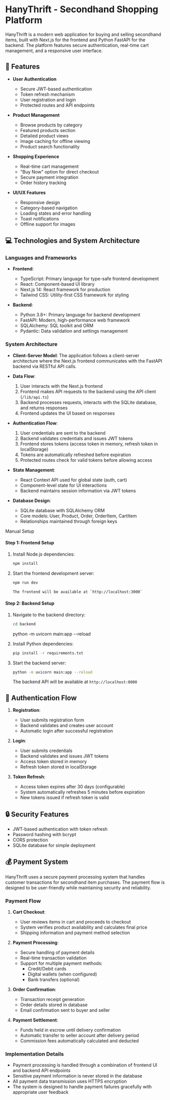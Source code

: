 # HanyThrift - Secondhand Shopping Platform

HanyThrift is a modern web application for buying and selling secondhand items, built with Next.js for the frontend and Python FastAPI for the backend. The platform features secure authentication, real-time cart management, and a responsive user interface.

## 🌟 Features

- **User Authentication**
  - Secure JWT-based authentication
  - Token refresh mechanism
  - User registration and login
  - Protected routes and API endpoints

- **Product Management**
  - Browse products by category
  - Featured products section
  - Detailed product views
  - Image caching for offline viewing
  - Product search functionality

- **Shopping Experience**
  - Real-time cart management
  - "Buy Now" option for direct checkout
  - Secure payment integration
  - Order history tracking

- **UI/UX Features**
  - Responsive design
  - Category-based navigation
  - Loading states and error handling
  - Toast notifications
  - Offline support for images

## 💻 Technologies and System Architecture

### Languages and Frameworks
- **Frontend**:
  - TypeScript: Primary language for type-safe frontend development
  - React: Component-based UI library
  - Next.js 14: React framework for production
  - Tailwind CSS: Utility-first CSS framework for styling
  
- **Backend**:
  - Python 3.8+: Primary language for backend development
  - FastAPI: Modern, high-performance web framework
  - SQLAlchemy: SQL toolkit and ORM
  - Pydantic: Data validation and settings management

### System Architecture
- **Client-Server Model**: The application follows a client-server architecture where the Next.js frontend communicates with the FastAPI backend via RESTful API calls.

- **Data Flow**:
  1. User interacts with the Next.js frontend
  2. Frontend makes API requests to the backend using the API client (`/lib/api.ts`)
  3. Backend processes requests, interacts with the SQLite database, and returns responses
  4. Frontend updates the UI based on responses

- **Authentication Flow**:
  1. User credentials are sent to the backend
  2. Backend validates credentials and issues JWT tokens
  3. Frontend stores tokens (access token in memory, refresh token in localStorage)
  4. Tokens are automatically refreshed before expiration
  5. Protected routes check for valid tokens before allowing access

- **State Management**:
  - React Context API used for global state (auth, cart)
  - Component-level state for UI interactions
  - Backend maintains session information via JWT tokens

- **Database Design**:
  - SQLite database with SQLAlchemy ORM
  - Core models: User, Product, Order, OrderItem, CartItem
  - Relationships maintained through foreign keys

Manual Setup

#### Step 1: Frontend Setup

1. Install Node.js dependencies:
   ```bash
   npm install
   ```

2. Start the frontend development server:
   ```bash
   npm run dev

   The frontend will be available at `http://localhost:3000`

#### Step 2: Backend Setup

1. Navigate to the backend directory:
   ```bash
   cd backend
   ```
   python -m uvicorn main:app --reload
   
3. Install Python dependencies:
   ```bash
   pip install -r requirements.txt
   ```
   
5. Start the backend server:
   ```bash
   python -m uvicorn main:app --reload
   ```
   The backend API will be available at `http://localhost:8000`

## 🔐 Authentication Flow

1. **Registration**:
   - User submits registration form
   - Backend validates and creates user account
   - Automatic login after successful registration

2. **Login**:
   - User submits credentials
   - Backend validates and issues JWT tokens
   - Access token stored in memory
   - Refresh token stored in localStorage

3. **Token Refresh**:
   - Access token expires after 30 days (configurable)
   - System automatically refreshes 5 minutes before expiration
   - New tokens issued if refresh token is valid


## 🔒 Security Features

- JWT-based authentication with token refresh
- Password hashing with bcrypt
- CORS protection
- SQLite database for simple deployment


## 💰 Payment System

HanyThrift uses a secure payment processing system that handles customer transactions for secondhand item purchases. The payment flow is designed to be user-friendly while maintaining security and reliability.

### Payment Flow

1. **Cart Checkout**:
   - User reviews items in cart and proceeds to checkout
   - System verifies product availability and calculates final price
   - Shipping information and payment method selection

2. **Payment Processing**:
   - Secure handling of payment details
   - Real-time transaction validation
   - Support for multiple payment methods:
     - Credit/Debit cards
     - Digital wallets (when configured)
     - Bank transfers (optional)

3. **Order Confirmation**:
   - Transaction receipt generation
   - Order details stored in database
   - Email confirmation sent to buyer and seller

4. **Payment Settlement**:
   - Funds held in escrow until delivery confirmation
   - Automatic transfer to seller account after delivery period
   - Commission fees automatically calculated and deducted

### Implementation Details

- Payment processing is handled through a combination of frontend UI and backend API endpoints
- Sensitive payment information is never stored in the database
- All payment data transmission uses HTTPS encryption
- The system is designed to handle payment failures gracefully with appropriate user feedback
